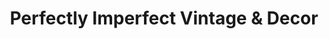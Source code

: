 ---
title: "Perfectly Imperfect Vintage & Decor"
url: /laurens/perfectly-imperfect-vintage-und-decor/
shop: Andenken
---